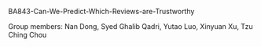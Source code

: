 BA843-Can-We-Predict-Which-Reviews-are-Trustworthy

Group members: Nan Dong, Syed Ghalib Qadri, Yutao Luo, Xinyuan Xu, Tzu Ching Chou
